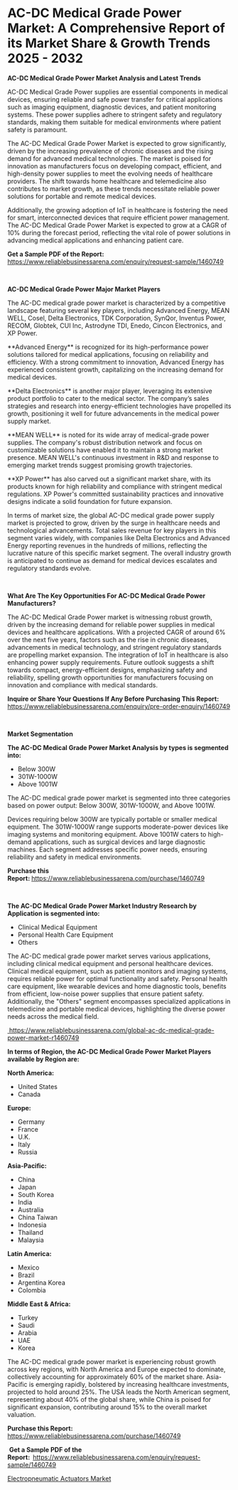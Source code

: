 <p><h1>AC-DC Medical Grade Power Market: A Comprehensive Report of its Market Share & Growth Trends 2025 - 2032</h1></p><p><strong>AC-DC Medical Grade Power Market Analysis and Latest Trends</strong></p>
<p><p>AC-DC Medical Grade Power supplies are essential components in medical devices, ensuring reliable and safe power transfer for critical applications such as imaging equipment, diagnostic devices, and patient monitoring systems. These power supplies adhere to stringent safety and regulatory standards, making them suitable for medical environments where patient safety is paramount.</p><p>The AC-DC Medical Grade Power Market is expected to grow significantly, driven by the increasing prevalence of chronic diseases and the rising demand for advanced medical technologies. The market is poised for innovation as manufacturers focus on developing compact, efficient, and high-density power supplies to meet the evolving needs of healthcare providers. The shift towards home healthcare and telemedicine also contributes to market growth, as these trends necessitate reliable power solutions for portable and remote medical devices.</p><p>Additionally, the growing adoption of IoT in healthcare is fostering the need for smart, interconnected devices that require efficient power management. The AC-DC Medical Grade Power Market is expected to grow at a CAGR of 10% during the forecast period, reflecting the vital role of power solutions in advancing medical applications and enhancing patient care.</p></p>
<p><strong>Get a Sample PDF of the Report:&nbsp;</strong> <a href="https://www.reliablebusinessarena.com/enquiry/request-sample/1460749?utm_campaign=2793&utm_medium=2&utm_source=Github&utm_content=ia&utm_term=24032025&utm_id=ac-dc-medical-grade-power">https://www.reliablebusinessarena.com/enquiry/request-sample/1460749</a></p>
<p>&nbsp;</p>
<p><strong>AC-DC Medical Grade Power Major Market Players</strong></p>
<p><p>The AC-DC medical grade power market is characterized by a competitive landscape featuring several key players, including Advanced Energy, MEAN WELL, Cosel, Delta Electronics, TDK Corporation, SynQor, Inventus Power, RECOM, Globtek, CUI Inc, Astrodyne TDI, Enedo, Cincon Electronics, and XP Power. </p><p>**Advanced Energy** is recognized for its high-performance power solutions tailored for medical applications, focusing on reliability and efficiency. With a strong commitment to innovation, Advanced Energy has experienced consistent growth, capitalizing on the increasing demand for medical devices.</p><p>**Delta Electronics** is another major player, leveraging its extensive product portfolio to cater to the medical sector. The company’s sales strategies and research into energy-efficient technologies have propelled its growth, positioning it well for future advancements in the medical power supply market.</p><p>**MEAN WELL** is noted for its wide array of medical-grade power supplies. The company's robust distribution network and focus on customizable solutions have enabled it to maintain a strong market presence. MEAN WELL's continuous investment in R&D and response to emerging market trends suggest promising growth trajectories.</p><p>**XP Power** has also carved out a significant market share, with its products known for high reliability and compliance with stringent medical regulations. XP Power's committed sustainability practices and innovative designs indicate a solid foundation for future expansion.</p><p>In terms of market size, the global AC-DC medical grade power supply market is projected to grow, driven by the surge in healthcare needs and technological advancements. Total sales revenue for key players in this segment varies widely, with companies like Delta Electronics and Advanced Energy reporting revenues in the hundreds of millions, reflecting the lucrative nature of this specific market segment. The overall industry growth is anticipated to continue as demand for medical devices escalates and regulatory standards evolve.</p></p>
<p>&nbsp;</p>
<p><strong>What Are The Key Opportunities For AC-DC Medical Grade Power Manufacturers?</strong></p>
<p><p>The AC-DC Medical Grade Power market is witnessing robust growth, driven by the increasing demand for reliable power supplies in medical devices and healthcare applications. With a projected CAGR of around 6% over the next five years, factors such as the rise in chronic diseases, advancements in medical technology, and stringent regulatory standards are propelling market expansion. The integration of IoT in healthcare is also enhancing power supply requirements. Future outlook suggests a shift towards compact, energy-efficient designs, emphasizing safety and reliability, spelling growth opportunities for manufacturers focusing on innovation and compliance with medical standards.</p></p>
<p><strong>Inquire or Share Your Questions If Any Before Purchasing This Report:</strong> <a href="https://www.reliablebusinessarena.com/enquiry/pre-order-enquiry/1460749?utm_campaign=2793&utm_medium=2&utm_source=Github&utm_content=ia&utm_term=24032025&utm_id=ac-dc-medical-grade-power">https://www.reliablebusinessarena.com/enquiry/pre-order-enquiry/1460749</a></p>
<p>&nbsp;</p>
<p><strong>Market Segmentation</strong></p>
<p><strong>The AC-DC Medical Grade Power Market Analysis by types is segmented into:</strong></p>
<p><ul><li>Below 300W</li><li>301W-1000W</li><li>Above 1001W</li></ul></p>
<p><p>The AC-DC medical grade power market is segmented into three categories based on power output: Below 300W, 301W-1000W, and Above 1001W. </p><p>Devices requiring below 300W are typically portable or smaller medical equipment. The 301W-1000W range supports moderate-power devices like imaging systems and monitoring equipment. Above 1001W caters to high-demand applications, such as surgical devices and large diagnostic machines. Each segment addresses specific power needs, ensuring reliability and safety in medical environments.</p></p>
<p><strong>Purchase this Report:&nbsp;</strong><a href="https://www.reliablebusinessarena.com/purchase/1460749?utm_campaign=2793&utm_medium=2&utm_source=Github&utm_content=ia&utm_term=24032025&utm_id=ac-dc-medical-grade-power">https://www.reliablebusinessarena.com/purchase/1460749</a></p>
<p>&nbsp;</p>
<p><strong>The AC-DC Medical Grade Power Market Industry Research by Application is segmented into:</strong></p>
<p><ul><li>Clinical Medical Equipment</li><li>Personal Health Care Equipment</li><li>Others</li></ul></p>
<p><p>The AC-DC medical grade power market serves various applications, including clinical medical equipment and personal healthcare devices. Clinical medical equipment, such as patient monitors and imaging systems, requires reliable power for optimal functionality and safety. Personal health care equipment, like wearable devices and home diagnostic tools, benefits from efficient, low-noise power supplies that ensure patient safety. Additionally, the "Others" segment encompasses specialized applications in telemedicine and portable medical devices, highlighting the diverse power needs across the medical field.</p></p>
<p><a href="https://www.reliablebusinessarena.com/global-ac-dc-medical-grade-power-market-r1460749?utm_campaign=2793&utm_medium=2&utm_source=Github&utm_content=ia&utm_term=24032025&utm_id=ac-dc-medical-grade-power">&nbsp;https://www.reliablebusinessarena.com/global-ac-dc-medical-grade-power-market-r1460749</a></p>
<p><strong>In terms of Region, the AC-DC Medical Grade Power Market Players available by Region are:</strong></p>
<p>
    <p> <strong> North America: </strong>
        <ul>
            <li>United States</li>
            <li>Canada</li>
        </ul>
        </p> 
    <p> <strong> Europe: </strong>
        <ul>
            <li>Germany</li>
            <li>France</li>
            <li>U.K.</li>
            <li>Italy</li>
            <li>Russia</li>
        </ul>
        </p> 
    <p> <strong> Asia-Pacific: </strong>
        <ul>
            <li>China</li>
            <li>Japan</li>
            <li>South Korea</li>
            <li>India</li>
            <li>Australia</li>
            <li>China Taiwan</li>
            <li>Indonesia</li>
            <li>Thailand</li>
            <li>Malaysia</li>
        </ul>
        </p> 
    <p> <strong> Latin America: </strong>
        <ul>
            <li>Mexico</li>
            <li>Brazil</li>
            <li>Argentina Korea</li>
            <li>Colombia</li>
        </ul>
        </p> 
    <p> <strong> Middle East & Africa: </strong>
        <ul>
            <li>Turkey</li>
            <li>Saudi</li>
            <li>Arabia</li>
            <li>UAE</li>
            <li>Korea</li>
        </ul>
    </p>
    </p>
<p><p>The AC-DC medical grade power market is experiencing robust growth across key regions, with North America and Europe expected to dominate, collectively accounting for approximately 60% of the market share. Asia-Pacific is emerging rapidly, bolstered by increasing healthcare investments, projected to hold around 25%. The USA leads the North American segment, representing about 40% of the global share, while China is poised for significant expansion, contributing around 15% to the overall market valuation.</p></p>
<p><strong>Purchase this Report: </strong><a href="https://www.reliablebusinessarena.com/purchase/1460749?utm_campaign=2793&utm_medium=2&utm_source=Github&utm_content=ia&utm_term=24032025&utm_id=ac-dc-medical-grade-power">https://www.reliablebusinessarena.com/purchase/1460749</a></p>
<p>&nbsp;<strong>Get a Sample PDF of the Report:&nbsp;&nbsp;</strong><a href="https://www.reliablebusinessarena.com/enquiry/request-sample/1460749?utm_campaign=2793&utm_medium=2&utm_source=Github&utm_content=ia&utm_term=24032025&utm_id=ac-dc-medical-grade-power">https://www.reliablebusinessarena.com/enquiry/request-sample/1460749</a></p>
<p><strong></strong></p>
<p><p><a href="https://github.com/ajayanhaizan/Market-Research-Report-List-1/blob/main/electropneumatic-actuators-market.md?utm_campaign=2793&utm_medium=2&utm_source=Github&utm_content=ia&utm_term=24032025&utm_id=ac-dc-medical-grade-power">Electropneumatic Actuators Market</a></p></p>